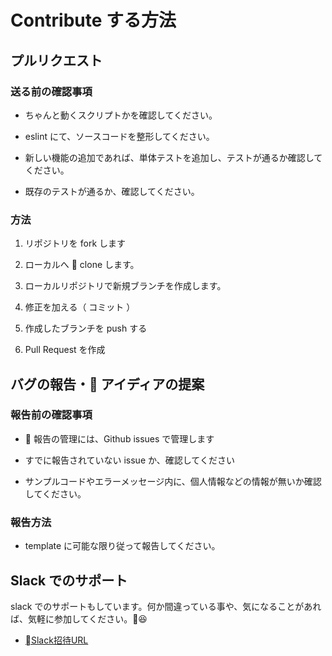 # Contribute する方法

## プルリクエスト

### 送る前の確認事項

- ちゃんと動くスクリプトかを確認してください。

- eslint にて、ソースコードを整形してください。

- 新しい機能の追加であれば、単体テストを追加し、テストが通るか確認してください。

- 既存のテストが通るか、確認してください。

### 方法

1. リポジトリを fork します

2. ローカルへ  clone します。

3. ローカルリポジトリで新規ブランチを作成します。

4. 修正を加える（ コミット ）

5. 作成したブランチを push する

6. Pull Request を作成

## バグの報告・ アイディアの提案

### 報告前の確認事項

-  報告の管理には、Github issues で管理します

- すでに報告されていない issue か、確認してください

- サンプルコードやエラーメッセージ内に、個人情報などの情報が無いか確認してください。

### 報告方法

- template に可能な限り従って報告してください。

## Slack でのサポート

slack でのサポートもしています。何か間違っている事や、気になることがあれば、気軽に参加してください。😆

- [Slack招待URL](https://join.slack.com/t/golgua/shared_invite/enQtNTQxOTcyODk5MDg4LTQyYTQyODgxZjJmYmJmYTg4Njk1MmNiYjA2ZWEyMzNiNTk0MmYxMWY5MmIwOWE4OTIxMWRiMDE2NWQ1NDBjYzk)
